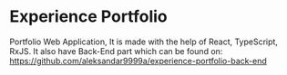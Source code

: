 # Experience Portfolio
 
 Portfolio Web Application, It is made with the help of React, TypeScript, RxJS.
 It also have Back-End part which can be found on:
 https://github.com/aleksandar9999a/experience-portfolio-back-end
